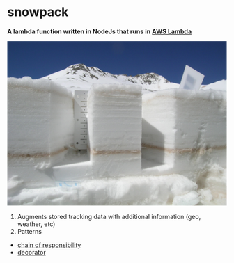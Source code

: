 snowpack
========

__A lambda function written in NodeJs that runs in [AWS Lambda](http://aws.amazon.com/lambda/)__

![Snowpack](snowpack.jpg)

1. Augments stored tracking data with additional information (geo, weather, etc)
2.  Patterns
   * [chain of responsibility](http://en.wikipedia.org/wiki/Chain-of-responsibility_pattern)
   * [decorator](http://en.wikipedia.org/wiki/Decorator_pattern)
